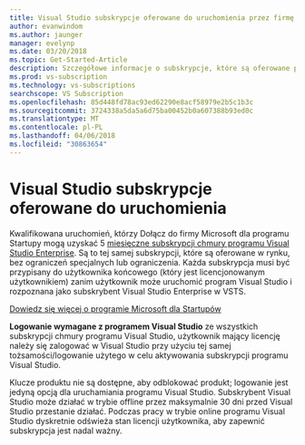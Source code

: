 ```yaml
---
title: Visual Studio subskrypcje oferowane do uruchomienia przez firmę Microsoft do uruchomienia programu
author: evanwindom
ms.author: jaunger
manager: evelynp
ms.date: 03/20/2018
ms.topic: Get-Started-Article
description: Szczegółowe informacje o subskrypcje, które są oferowane przez firmę Microsoft do uruchomienia programu.
ms.prod: vs-subscription
ms.technology: vs-subscriptions
searchscope: VS Subscription
ms.openlocfilehash: 85d448fd78ac93ed62290e8acf58979e2b5c1b3c
ms.sourcegitcommit: 3724338a5da5a6d75ba00452b0a607388b93ed0c
ms.translationtype: MT
ms.contentlocale: pl-PL
ms.lasthandoff: 04/06/2018
ms.locfileid: "30863654"
---
```

# <a name="visual-studio-subscriptions-offered-to-startups"></a>Visual Studio subskrypcje oferowane do uruchomienia
Kwalifikowana uruchomień, którzy Dołącz do firmy Microsoft dla programu Startupy mogą uzyskać 5 [miesięczne subskrypcji chmury programu Visual Studio Enterprise](https://www.visualstudio.com/vs/pricing/). Są to tej samej subskrypcji, które są oferowane w rynku, bez ograniczeń specjalnych lub ograniczenia. Każda subskrypcja musi być przypisany do użytkownika końcowego (który jest licencjonowanym użytkownikiem) zanim użytkownik może uruchomić program Visual Studio i rozpoznana jako subskrybent Visual Studio Enterprise w VSTS.

[Dowiedz się więcej o programie Microsoft dla Startupów](https://startups.microsoft.com/program-details/)

**Logowanie wymagane z programem Visual Studio** ze wszystkich subskrypcji chmury programu Visual Studio, użytkownik mający licencję należy się zalogować w Visual Studio przy użyciu tej samej tożsamości/logowanie użytego w celu aktywowania subskrypcji programu Visual Studio. 

Klucze produktu nie są dostępne, aby odblokować produkt; logowanie jest jedyną opcją dla uruchamiania programu Visual Studio. Subskrybent Visual Studio może działać w trybie offline przez maksymalnie 30 dni przed Visual Studio przestanie działać. Podczas pracy w trybie online programu Visual Studio dyskretnie odświeża stan licencji użytkownika, aby zapewnić subskrypcja jest nadal ważny.
